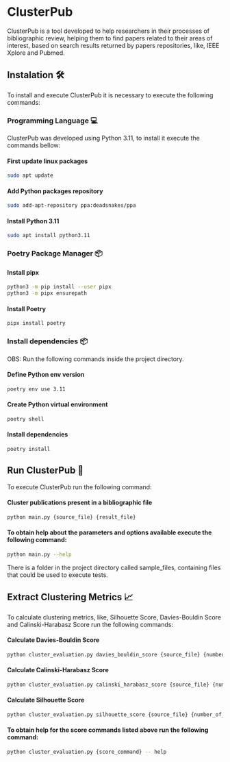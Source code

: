 # ClusterPub

ClusterPub is a tool developed to help researchers in their processes of bibliographic review, 
helping them to find papers related to their areas of interest,
based on search results returned by papers repositories, like, IEEE Xplore and Pubmed.

## Instalation 🛠

To install and execute ClusterPub it is necessary to execute the following commands:

### Programming Language 💻

ClusterPub was developed using Python 3.11, to install it execute the commands bellow:

#### First update linux packages

```bash Python installation command
sudo apt update
```

#### Add Python packages repository
```bash Python installation command
sudo add-apt-repository ppa:deadsnakes/ppa
```

#### Install Python 3.11
```bash Python installation command
sudo apt install python3.11
```


### Poetry Package Manager 📦

#### Install pipx
```bash Python installation command
python3 -m pip install --user pipx
python3 -m pipx ensurepath
```

#### Install Poetry
```bash Python installation command
pipx install poetry
```


### Install dependencies 📦

OBS: Run the following commands inside the project directory.

#### Define Python env version
```bash Python installation command
poetry env use 3.11
```

#### Create Python virtual environment
```bash Python installation command
poetry shell
```

#### Install dependencies
```bash Python installation command
poetry install
```

## Run ClusterPub 🚀

To execute ClusterPub run the following command:

#### Cluster publications present in a bibliographic file
```bash Python installation command
python main.py {source_file} {result_file}
```

#### To obtain help about the parameters and options available execute the following command:
```bash Python installation command
python main.py --help
```

There is a folder in the project directory called sample_files, containing files that could be used to execute tests.

## Extract Clustering Metrics  📈

To calculate clustering metrics, like, Silhouette Score, Davies-Bouldin Score and Calinski-Harabasz Score run the following commands:

#### Calculate Davies-Bouldin Score
```bash Python installation command
python cluster_evaluation.py davies_bouldin_score {source_file} {number_of_clusters}
```

#### Calculate Calinski-Harabasz Score
```bash Python installation command
python cluster_evaluation.py calinski_harabasz_score {source_file} {number_of_clusters}
```

#### Calculate Silhouette Score
```bash Python installation command
python cluster_evaluation.py silhouette_score {source_file} {number_of_clusters} --distance-metric
```

#### To obtain help for the score commands listed above run the following command:
```bash Python installation command
python cluster_evaluation.py {score_command} -- help
```